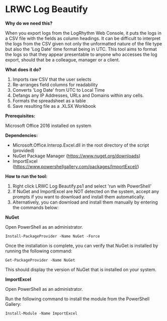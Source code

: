 # LRWC Log Beautify

**Why do we need this?**

When you export logs from the LogRhythm Web Console, it puts the logs in a CSV file with the fields as column headings. It can be difficult to interpret the logs from the CSV given not only the unformatted nature of the file type but also the 'Log Date' time format being in UTC. This tool aims to format the logs so that they appear presentable to anyone who accesses the log export, should that be a colleague, manager or a client. 

**What does it do?**
1) Imports raw CSV that the user selects
2) Re-arranges field columns for readability
3) Converts 'Log Date' from UTC to Local Time
4) Defangs any IP Addresses, URLs and Domains within any cells.
5) Formats the spreadsheet as a table
6) Save resulting file as a .XLSX Workbook

**Prerequisites:**

Microsoft Office 2016 installed on system

**Dependencies:**
- Microsoft.Office.Interop.Excel.dll in the root directory of the script (provided)
- NuGet Package Manager (https://www.nuget.org/downloads)
- ImportExcel (https://www.powershellgallery.com/packages/ImportExcel/)

**How to run the tool:**
1) Right click LRWC Log Beautify.ps1 and select 'run with PowerShell'
2) If NuGet and ImportExcel are NOT detected on the system, accept any prompts if you want to download and install them automatically. 
3) Alternatively, you can download and install them manually by entering the commands below:

**NuGet**

Open PowerShell as an administrator.
```
Install-PackageProvider -Name NuGet -Force
```
Once the installation is complete, you can verify that NuGet is installed by running the following command:
```
Get-PackageProvider -Name NuGet
```
This should display the version of NuGet that is installed on your system.

**ImportExcel**

Open PowerShell as an administrator.

Run the following command to install the module from the PowerShell Gallery:
```
Install-Module -Name ImportExcel
```
